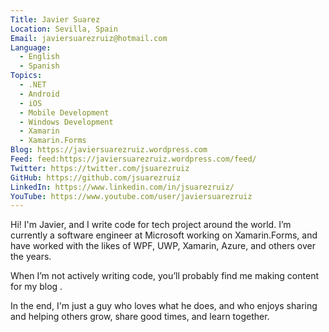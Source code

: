 ```yaml
---
Title: Javier Suarez
Location: Sevilla, Spain
Email: javiersuarezruiz@hotmail.com
Language:
  - English
  - Spanish
Topics:
  - .NET
  - Android
  - iOS
  - Mobile Development
  - Windows Development
  - Xamarin
  - Xamarin.Forms
Blog: https://javiersuarezruiz.wordpress.com
Feed: feed:https://javiersuarezruiz.wordpress.com/feed/
Twitter: https://twitter.com/jsuarezruiz
GitHub: https://github.com/jsuarezruiz
LinkedIn: https://www.linkedin.com/in/jsuarezruiz/
YouTube: https://www.youtube.com/user/javiersuarezruiz
---
```

Hi! I'm Javier, and I write code for tech project around the world. I’m currently a software engineer at Microsoft working on Xamarin.Forms, and have worked with the likes of WPF, UWP, Xamarin, Azure, and others over the years.

When I’m not actively writing code, you’ll probably find me making content for my blog . 

In the end, I'm just a guy who loves what he does, and who enjoys sharing and helping others grow, share good times, and learn together.
